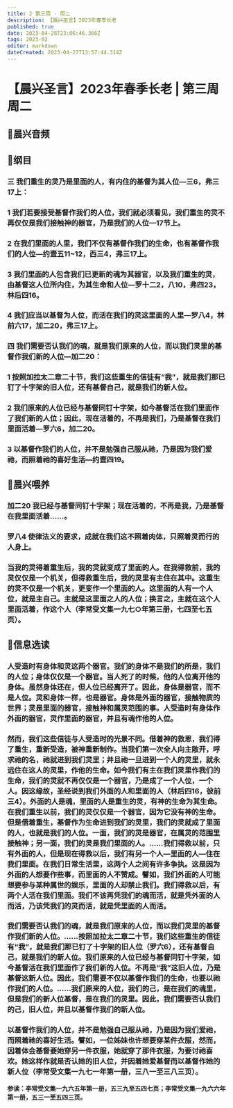 ```yaml
---
title: 2 第三周 · 周二
description: 【晨兴圣言】2023年春季长老
published: true
date: 2023-04-28T23:06:46.366Z
tags: 2023-02
editor: markdown
dateCreated: 2023-04-27T13:57:44.314Z
---
```


# 【晨兴圣言】2023年春季长老 | 第三周周二
## 🎵晨兴音频

## 📙纲目

### 三	我们重生的灵乃是里面的人，有内住的基督为其人位—三6，弗三17上：

### 1	我们若要接受基督作我们的人位，我们就必须看见，我们重生的灵不再仅仅是我们接触神的器官，乃是我们的人位—17节上。

### 2	在我们里面的人里，我们不仅有基督作我们的生命，也有基督作我们的人位—约壹五11~12，西三4，弗三17上。

### 3	我们里面的人包含我们已更新的魂为其器官，以及我们重生的灵，由基督这人位所内住，为其生命和人位—罗十二2，八10，弗四23，林后四16。

### 4	我们应当以基督为人位，而活在我们的灵这里面的人里—罗八4，林前六17，加二20，弗三17上。

### 四	我们需要否认我们的魂，就是我们原来的人位，而以我们灵里的基督作我们新的人位—加二20：

### 1	按照加拉太二章二十节，我们这些重生的信徒有“我”，就是我们那已钉了十字架的旧人位，还有基督自己，就是我们的新人位。

### 2	我们原来的人位已经与基督同钉十字架，如今基督活在我们里面作了我们新的人位；因此，现在活着的，不再是我们，乃是基督在我们里面活着—罗六6，加二20。

### 3	以基督作我们的人位，并不是勉强自己服从祂，乃是因为我们爱祂，而照着祂的喜好生活—约壹四19。

## 📙晨兴喂养

### **加二20	我已经与基督同钉十字架；现在活着的，不再是我，乃是基督在我里面活着……。**

### **罗八4	使律法义的要求，成就在我们这不照着肉体，只照着灵而行的人身上。**

### 当我的灵得着重生后，我的灵就变成了里面的人。在我得救前，我的灵仅仅是一个机关，但得救重生后，我的灵里有主住在其中。这重生的灵不仅是一个机关，更变作一个里面的人。这里面的人有一个人位，就是主自己。主就是这里面之人的人位；换言之，主就在这个人里面活着，作这个人（李常受文集一九七○年第三册，七四至七五页）。

## 📙信息选读

### 人受造时有身体和灵这两个器官。我们的身体不是我们的所是，我们的人位；身体仅仅是一个器官。当人死了的时候，他的人位离开他的身体。虽然身体还在，但人位已经离开了。因此，身体是器官，而不是人位。灵和身体一样，也是器官。身体是外面的器官，接触物质的世界；灵是里面的器官，接触神和属灵范围的事。人受造时有身体作外面的器官，灵作里面的器官，并且有魂作他的人位。

### 然而，我们这些信徒与人受造时的光景不同。借着神的救恩，我们得了重生，重新受造，被神重新制作。当我们第一次全人向主敞开，呼求祂的名，祂就进到我们灵里；并且祂一旦进到一个人的灵里，就永远住在这人的灵里，作他的生命。如今我们有主在我们灵里作我们的生命，我们的灵就不再仅仅是一个器官，乃是成了一个人位，一个人。因这缘故，圣经说到我们外面的人和里面的人（林后四16，彼前三4）。外面的人是魂，里面的人是重生的灵，有神的生命为其生命。在我们重生以前，我们的灵仅仅是一个器官，因为它没有神的生命。但是借着重生，基督作为生命进到我们的灵里，我们的灵就成了里面的人，也就是我们的人位。一面，我们的灵是器官，在属灵的范围里接触神；另一面，我们的灵是我们里面的人。……我们得救以前，只有外面的人，但是现在得救以后，我们有另一个人—里面的人—住在我们里面。在我们日常生活里，这两个人之间有许多争执。这是因为外面的人想要作些事，而里面的人不赞成。譬如，我们外面的人可能想要参与某种属世的娱乐，里面的人却禁止我们。我们得救以后，有两个人活在我们里面。我们不该再凭我们的魂而活，就是凭外面的人而活，乃该凭我们的灵而活，就是凭里面的人而活。

### 我们需要否认我们的魂，就是我们原来的人位，而以我们灵里的基督作我们新的人位。……按照加拉太二章二十节，我们这些重生的信徒有“我”，就是我们那已钉了十字架的旧人位（罗六6），还有基督自己，就是我们的新人位。我们原来的人位已经与基督同钉十字架，如今基督活在我们里面作了我们新的人位。不再是“我”这旧人位，乃是基督这新人位。因此，我们需要不仅以基督作我们的生命，也要以祂作我们的人位。……我们原来的人位，我们的己，是在我们的魂里，但是我们的新人位基督，是在我们的灵里。因此，我们需要否认我们的己，旧人位，并且以基督作我们的新人位。

### 以基督作我们的人位，并不是勉强自己服从祂，乃是因为我们爱祂，而照着祂的喜好生活。譬如，一位姊妹也许想要穿某件衣服，然而，因着体会基督要她穿另一件衣服，她就穿了那件衣服，为要讨祂喜欢。她这样作就是否认她的旧人位，并因着她爱基督而以基督作她的新人位（李常受文集一九七一年第一册，三八一至三八三页）。

**参读：李常受文集一九六五年第一册，五三九至五四七页；李常受文集一九六六年第一册，五三一至五四三页。**
